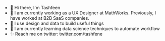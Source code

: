 - 👋 Hi there, I'm Tashfeen
- 🎈 I am currently working as a UX Designer at MathWorks. Previously, I have worked at B2B SaaS companies.
- 🚀 I use design and data to build useful things
- 🌱 I am currently learning data science techniques to automate workflow
- ✨ Reach me on twitter: twitter.com/tashfene

<!--
**tashfeenahmed/tashfeenahmed** is a ✨ _special_ ✨ repository because its `README.md` (this file) appears on your GitHub profile.

Here are some ideas to get you started:

- 🔭 I’m currently working on ...
- 🌱 I’m currently learning ...
- 👯 I’m looking to collaborate on ...
- 🤔 I’m looking for help with ...
- 💬 Ask me about ...
- 📫 How to reach me: ...
- 😄 Pronouns: ...
- ⚡ Fun fact: ...
-->
